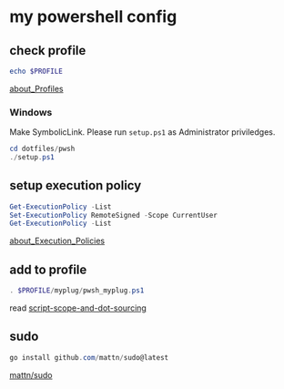 # my powershell config

## check profile

```powershell
echo $PROFILE
```

[about_Profiles](https://docs.microsoft.com/en-us/powershell/module/microsoft.powershell.core/about/about_profiles)

### Windows

Make SymbolicLink. Please run `setup.ps1` as Administrator priviledges.

```powershell
cd dotfiles/pwsh
./setup.ps1
```

## setup execution policy

```powershell
Get-ExecutionPolicy -List
Set-ExecutionPolicy RemoteSigned -Scope CurrentUser
Get-ExecutionPolicy -List
```

[about_Execution_Policies](https://docs.microsoft.com/en-us/powershell/module/microsoft.powershell.core/about/about_execution_policies)

## add to profile

```powershell
. $PROFILE/myplug/pwsh_myplug.ps1
```

read [script-scope-and-dot-sourcing](https://docs.microsoft.com/en-us/powershell/module/microsoft.powershell.core/about/about_scripts#script-scope-and-dot-sourcing)

## sudo

```powershell
go install github.com/mattn/sudo@latest
```

[mattn/sudo](https://github.com/mattn/sudo)
